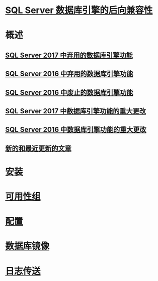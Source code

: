 # [SQL Server 数据库引擎的后向兼容性](sql-server-database-engine-backward-compatibility.md)

# 概述
## [SQL Server 2017 中弃用的数据库引擎功能](deprecated-database-engine-features-in-sql-server-2017.md)  
## [SQL Server 2016 中弃用的数据库引擎功能](deprecated-database-engine-features-in-sql-server-2016.md)  
## [SQL Server 2016 中废止的数据库引擎功能](discontinued-database-engine-functionality-in-sql-server-2016.md)  
## [SQL Server 2017 中数据库引擎功能的重大更改](breaking-changes-to-database-engine-features-in-sql-server-2017.md)  
## [SQL Server 2016 中数据库引擎功能的重大更改](breaking-changes-to-database-engine-features-in-sql-server-2016.md)  
## [新的和最近更新的文章](new-updated-database-engine.md)

# [安装](../database-engine/install-windows/installation-for-sql-server-2016.md)
# [可用性组](../database-engine/availability-groups/windows/overview-of-always-on-availability-groups-sql-server.md)
# [配置](../database-engine/configure-windows/sql-server-database-engine.md)
# [数据库镜像](../database-engine/database-mirroring/the-database-mirroring-endpoint-sql-server.md)
# [日志传送](../database-engine/log-shipping/about-log-shipping-sql-server.md)

